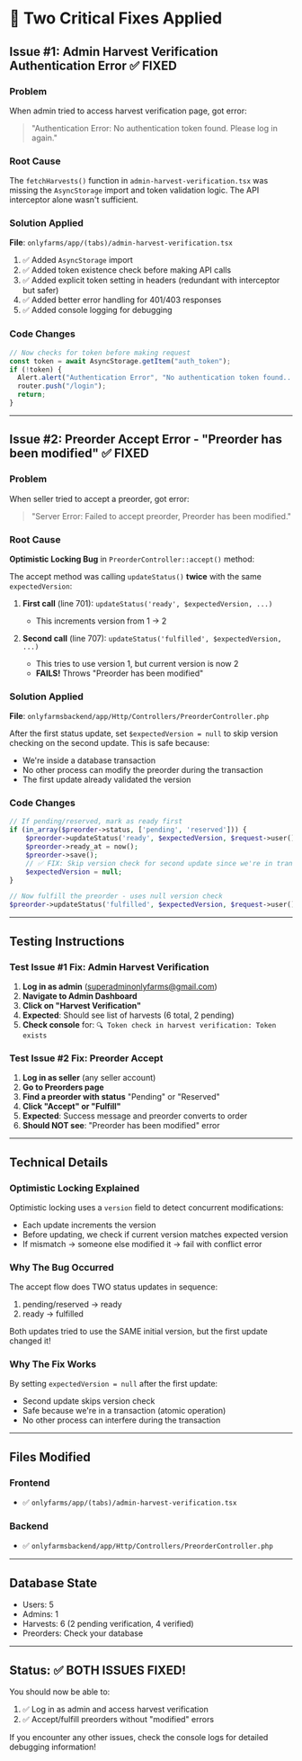 # 🎯 Two Critical Fixes Applied

## Issue #1: Admin Harvest Verification Authentication Error ✅ FIXED

### Problem
When admin tried to access harvest verification page, got error:
> "Authentication Error: No authentication token found. Please log in again."

### Root Cause
The `fetchHarvests()` function in `admin-harvest-verification.tsx` was missing the `AsyncStorage` import and token validation logic. The API interceptor alone wasn't sufficient.

### Solution Applied
**File**: `onlyfarms/app/(tabs)/admin-harvest-verification.tsx`

1. ✅ Added `AsyncStorage` import
2. ✅ Added token existence check before making API calls
3. ✅ Added explicit token setting in headers (redundant with interceptor but safer)
4. ✅ Added better error handling for 401/403 responses
5. ✅ Added console logging for debugging

### Code Changes
```typescript
// Now checks for token before making request
const token = await AsyncStorage.getItem("auth_token");
if (!token) {
  Alert.alert("Authentication Error", "No authentication token found...");
  router.push("/login");
  return;
}
```

---

## Issue #2: Preorder Accept Error - "Preorder has been modified" ✅ FIXED

### Problem
When seller tried to accept a preorder, got error:
> "Server Error: Failed to accept preorder, Preorder has been modified."

### Root Cause
**Optimistic Locking Bug** in `PreorderController::accept()` method:

The accept method was calling `updateStatus()` **twice** with the same `expectedVersion`:

1. **First call** (line 701): `updateStatus('ready', $expectedVersion, ...)` 
   - This increments version from 1 → 2
   
2. **Second call** (line 707): `updateStatus('fulfilled', $expectedVersion, ...)` 
   - This tries to use version 1, but current version is now 2
   - **FAILS!** Throws "Preorder has been modified"

### Solution Applied
**File**: `onlyfarmsbackend/app/Http/Controllers/PreorderController.php`

After the first status update, set `$expectedVersion = null` to skip version checking on the second update. This is safe because:
- We're inside a database transaction
- No other process can modify the preorder during the transaction
- The first update already validated the version

### Code Changes
```php
// If pending/reserved, mark as ready first
if (in_array($preorder->status, ['pending', 'reserved'])) {
    $preorder->updateStatus('ready', $expectedVersion, $request->user()->id);
    $preorder->ready_at = now();
    $preorder->save();
    // ✅ FIX: Skip version check for second update since we're in transaction
    $expectedVersion = null;
}

// Now fulfill the preorder - uses null version check
$preorder->updateStatus('fulfilled', $expectedVersion, $request->user()->id);
```

---

## Testing Instructions

### Test Issue #1 Fix: Admin Harvest Verification
1. **Log in as admin** (superadminonlyfarms@gmail.com)
2. **Navigate to Admin Dashboard**
3. **Click on "Harvest Verification"**
4. **Expected**: Should see list of harvests (6 total, 2 pending)
5. **Check console** for: `🔍 Token check in harvest verification: Token exists`

### Test Issue #2 Fix: Preorder Accept
1. **Log in as seller** (any seller account)
2. **Go to Preorders page**
3. **Find a preorder with status** "Pending" or "Reserved"
4. **Click "Accept" or "Fulfill"**
5. **Expected**: Success message and preorder converts to order
6. **Should NOT see**: "Preorder has been modified" error

---

## Technical Details

### Optimistic Locking Explained
Optimistic locking uses a `version` field to detect concurrent modifications:
- Each update increments the version
- Before updating, we check if current version matches expected version
- If mismatch → someone else modified it → fail with conflict error

### Why The Bug Occurred
The accept flow does TWO status updates in sequence:
1. pending/reserved → ready
2. ready → fulfilled

Both updates tried to use the SAME initial version, but the first update changed it!

### Why The Fix Works
By setting `expectedVersion = null` after the first update:
- Second update skips version check
- Safe because we're in a transaction (atomic operation)
- No other process can interfere during the transaction

---

## Files Modified

### Frontend
- ✅ `onlyfarms/app/(tabs)/admin-harvest-verification.tsx`

### Backend  
- ✅ `onlyfarmsbackend/app/Http/Controllers/PreorderController.php`

---

## Database State
- Users: 5
- Admins: 1
- Harvests: 6 (2 pending verification, 4 verified)
- Preorders: Check your database

---

## Status: ✅ BOTH ISSUES FIXED!

You should now be able to:
1. ✅ Log in as admin and access harvest verification
2. ✅ Accept/fulfill preorders without "modified" errors

If you encounter any other issues, check the console logs for detailed debugging information!

